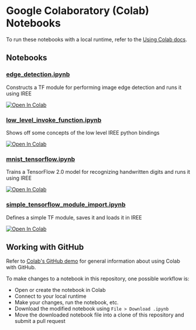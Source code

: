 # Google Colaboratory (Colab) Notebooks

To run these notebooks with a local runtime, refer to the
[Using Colab docs](../docs/using_colab.md).

## Notebooks

### [edge_detection\.ipynb](edge_detection.ipynb)

Constructs a TF module for performing image edge detection and runs it using
IREE

[![Open In Colab](https://colab.research.google.com/assets/colab-badge.svg)](https://colab.research.google.com/github/google/iree/blob/master/colab/edge_detection.ipynb)

### [low_level_invoke_function\.ipynb](low_level_invoke_function.ipynb)

Shows off some concepts of the low level IREE python bindings

[![Open In Colab](https://colab.research.google.com/assets/colab-badge.svg)](https://colab.research.google.com/github/google/iree/blob/master/colab/low_level_invoke_function.ipynb)

### [mnist_tensorflow\.ipynb](mnist_tensorflow.ipynb)

Trains a TensorFlow 2.0 model for recognizing handwritten digits and runs it
using IREE

[![Open In Colab](https://colab.research.google.com/assets/colab-badge.svg)](https://colab.research.google.com/github/google/iree/blob/master/colab/mnist_tensorflow.ipynb)


### [simple_tensorflow_module_import\.ipynb](simple_tensorflow_module_import.ipynb)

Defines a simple TF module, saves it and loads it in IREE

[![Open In Colab](https://colab.research.google.com/assets/colab-badge.svg)](https://colab.research.google.com/github/google/iree/blob/master/colab/simple_tensorflow_module_import.ipynb)

## Working with GitHub

Refer to
[Colab's GitHub demo](https://colab.research.google.com/github/googlecolab/colabtools/blob/master/notebooks/colab-github-demo.ipynb)
for general information about using Colab with GitHub.

To make changes to a notebook in this repository, one possible workflow is:

*   Open or create the notebook in Colab
*   Connect to your local runtime
*   Make your changes, run the notebook, etc.
*   Download the modified notebook using `File > Download .ipynb`
*   Move the downloaded notebook file into a clone of this repository and submit
    a pull request
